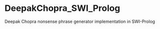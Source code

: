 DeepakChopra_SWI_Prolog
=======================

Deepak Chopra nonsense phrase generator implementation in SWI-Prolog
